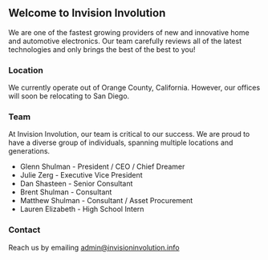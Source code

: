 ## Welcome to Invision Involution

We are one of the fastest growing providers of new and innovative home and automotive electronics. Our team carefully reviews all of the latest technologies and only brings the best of the best to you!

### Location

We currently operate out of Orange County, California. However, our offices will soon be relocating to San Diego.

### Team

At Invision Involution, our team is critical to our success. We are proud to have a diverse group of individuals, spanning multiple locations and generations.
- Glenn Shulman - President / CEO / Chief Dreamer
- Julie Zerg - Executive Vice President
- Dan Shasteen - Senior Consultant
- Brent Shulman - Consultant
- Matthew Shulman - Consultant / Asset Procurement
- Lauren Elizabeth - High School Intern


### Contact

Reach us by emailing [admin@invisioninvolution.info](mailto:admin@invisioninvolution.info)
